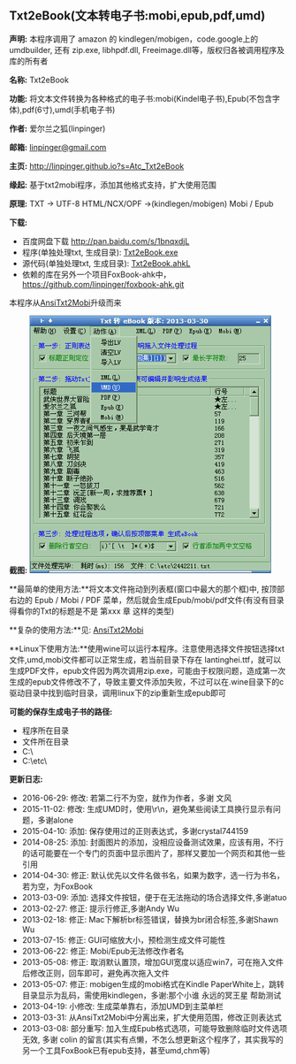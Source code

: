 Txt2eBook(文本转电子书:mobi,epub,pdf,umd)
-----------------------------------------
**声明:** 本程序调用了 amazon 的 kindlegen/mobigen，code.google上的umdbuilder, 还有 zip.exe, libhpdf.dll, Freeimage.dll等，版权归各被调用程序及库的所有者

**名称:** Txt2eBook  

**功能:** 将文本文件转换为各种格式的电子书:mobi(Kindel电子书),Epub(不包含字体),pdf(6寸),umd(手机电子书)

**作者:** 爱尔兰之狐(linpinger)

**邮箱:** [linpinger@gmail.com](mailto:linpinger@gmail.com)

**主页:** <http://linpinger.github.io?s=Atc_Txt2eBook>

**缘起:** 基于txt2mobi程序，添加其他格式支持，扩大使用范围

**原理:** TXT -\> UTF-8 HTML/NCX/OPF -\>(kindlegen/mobigen) Mobi / Epub

**下载:**
-   百度网盘下载 <http://pan.baidu.com/s/1bnqxdjL>
-   程序(单独处理txt, 生成目录): [Txt2eBook.exe](../../releases/download/Txt2eBook/Txt2eBook.exe)
-   源代码(单独处理txt, 生成目录): [Txt2eBook.ahkL](Txt2eBook.ahkL)
-   依赖的库在另外一个项目FoxBook-ahk中，<https://github.com/linpinger/foxbook-ahk.git>

本程序从[AnsiTxt2Mobi](../mobi/AnsiTxt2Mobi.html)升级而来

**截图:**
 ![](Txt2eBook.png)

**最简单的使用方法:**将文本文件拖动到列表框(窗口中最大的那个框)中, 按顶部右边的 Epub / Mobi / PDF 菜单，然后就会生成Epub/mobi/pdf文件(有没有目录得看你的Txt的标题是不是 第xxx 章 这样的类型)

**复杂的使用方法:**见: [AnsiTxt2Mobi](../mobi/AnsiTxt2Mobi.html)

**Linux下使用方法:**使用wine可以运行本程序。注意使用选择文件按钮选择txt文件,umd,mobi文件都可以正常生成，若当前目录下存在 lantinghei.ttf，就可以生成PDF文件，epub文件因为两次调用zip.exe，可能由于权限问题，造成第一次生成的epub文件修改不了，导致主要文件添加失败，不过可以在.wine目录下的c驱动目录中找到临时目录，调用linux下的zip重新生成epub即可

**可能的保存生成电子书的路径:**

-   程序所在目录
-   文件所在目录
-   C:\\
-   C:\\etc\\

**更新日志:**

-   2016-06-29: 修改: 若第二行不为空，就作为作者，多谢 文风
-   2015-11-02: 修改: 生成UMD时，使用\r\n，避免某些阅读工具换行显示有问题，多谢alone
-   2015-04-10: 添加: 保存使用过的正则表达式，多谢crystal744159
-   2014-08-25: 添加: 封面图片的添加，没相应设备测试效果，应该有用，不行的话可能要在一个专门的页面中显示图片了，那样又要加一个网页和其他一些引用
-   2014-04-30: 修正: 默认优先以文件名做书名，如果为数字，选一行为书名，若为空，为FoxBook
-   2013-03-09: 添加: 选择文件按钮，便于在无法拖动的场合选择文件,多谢atuo
-   2013-02-27: 修正: 提示行修正,多谢Andy Wu
-   2013-02-18: 修正: Mac下解析br标签错误，替换为br闭合标签,多谢Shawn Wu 
-   2013-07-15: 修正: GUI可缩放大小，预检测生成文件可能性
-   2013-06-22: 修正: Mobi/Epub无法修改作者名
-   2013-05-08: 修正: 取消默认置顶，增加GUI宽度以适应win7，可在拖入文件后修改正则，回车即可，避免再次拖入文件
-   2013-05-07: 修正: mobigen生成的mobi格式在Kindle PaperWhite上，跳转目录显示为乱码，需使用kindlegen，多谢:那个小谁 永远的冥王星 帮助测试
-   2013-04-19: 小修改: 生成菜单靠右，添加UMD到主菜单栏
-   2013-03-31: 从AnsiTxt2Mobi中分离出来，扩大使用范围，修改正则表达式
-   2013-03-08: 部分重写: 加入生成Epub格式选项，可能导致删除临时文件选项无效, 多谢 colin 的留言(其实有点懒，不怎么想更新这个程序了，其实我写的另一个工具FoxBook已有epub支持，甚至umd,chm等)

